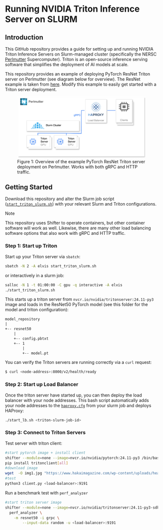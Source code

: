 # Running NVIDIA Triton Inference Server on SLURM

## Introduction
This GitHub repository provides a guide for setting up and running NVIDIA Triton Inference Servers on Slurm-managed cluster (specifically the NERSC <u>Perlmutter</u> Supercomputer). Triton is an open-source inference serving software that simplifies the deployment of AI models at scale.

This repository provides an example of deploying PyTorch ResNet Triton server on Perlmutter (see diagram below for overview). The ResNet example is taken from [here](https://github.com/triton-inference-server/tutorials/blob/59c85a06472b9087ec23345279dd91a528b3dbcb/Quick_Deploy/PyTorch/README.md). Modify this example to easily get started with a Triton server deployment.

<figure>
  <img src="slurm_triton_lb_diagram.png" alt="Diagram of Slurm Triton Load Balancer">
  <figcaption>Figure 1: Overview of the example PyTorch ResNet Triton server deployment on Perlmutter. Works with both gRPC and HTTP traffic.</figcaption>
</figure>

## Getting Started
Download this repository and alter the Slurm job script ([`start_triton_slurm.sh`](start_triton_slurm.sh)) with your relevant Slurm and Triton configurations.

> [!NOTE]
> This repository uses Shifter to operate containers, but other container software will work as well. Likewise, there are many other load balancing software options that also work with gRPC and HTTP traffic.


### Step 1: Start up Triton
Start up your Triton server via `sbatch`:
```bash
sbatch -N 2 -A elvis start_triton_slurm.sh
```
or interactively in a slurm job:
```bash
salloc -N 1 -t 01:00:00 -C gpu -q interactive -A elvis
./start_triton_slurm.sh
```

This starts up a triton server from `nvcr.io/nvidia/tritonserver:24.11-py3` image and loads in the ResNet50 PyTorch model (see this folder for the model and triton configuration):
```
model_repository
|
+-- resnet50
    |
    +-- config.pbtxt
    +-- 1
        |
        +-- model.pt
```

You can verify the Triton servers are running correctly via a `curl` request:
```bash
$ curl <node-address>:8000/v2/health/ready
```

### Step 2: Start up Load Balancer
Once the triton server have started up, you can then deploy the load balancer with your node addresses. This bash script automatically adds your node addresses to the [`haproxy.cfg`](haproxy.cfg) from your slurm job and deploys HAProxy:
```bash
./start_lb.sh <triton-slurm-job-id>
```

### Step 3: Connect to Triton Servers
Test server with triton client:
```bash
#start pytorch image + install client
shifter --module=none --image=nvcr.io/nvidia/pytorch:24.11-py3 /bin/bash
pip install tritonclient[all]
#download image
wget  -O img1.jpg "https://www.hakaimagazine.com/wp-content/uploads/header-gulf-birds.jpg"
#test
python3 client.py <load-balancer>:9191
```

Run a benchmark test with `perf_analyzer`
```bash
#start triton server image
shifter --module=none --image=nvcr.io/nvidia/tritonserver:24.11-py3-sdk \
  perf_analyzer \
    -m resnet50 -i grpc \
        --input-data random -u <load-balancer>:9191
```

